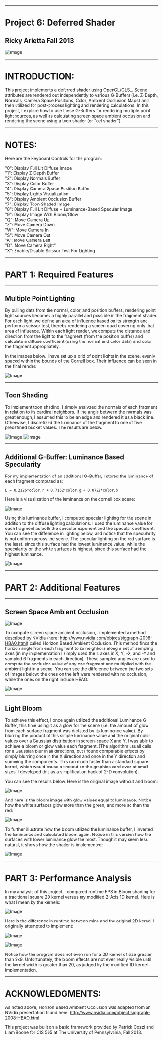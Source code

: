 ------------------------------------------------------------------------------------
Project 6: Deferred Shader
====================================================================================
Ricky Arietta Fall 2013
-------------------------------------------------------------------------------

![Image](https://raw.github.com/rarietta/Project6-DeferredShader/master/readme_imgs/header.png)

------------------------------------------------------------------------------------
INTRODUCTION:
====================================================================================

This project implements a deferred shader using OpenGL/GLSL. Scene attributes
are rendered out independently to various G-Buffers (i.e. Z-Depth, Normals,
Camera Space Positions, Color, Ambient Occlusion Maps) and then utilized for
post-process lighting and rendering calculations. In this project, I explore
how to use these G-Buffers for rendering multiple point light sources, as well
as calculating screen space ambient occlusion and rendering the scene using
a toon shader (or "cel shader"). 

------------------------------------------------------------------------------------
NOTES:
====================================================================================

Here are the Keyboard Controls for the program:

"0": Display Full Lit Diffuse Image  
"1": Display Z-Depth Buffer  
"2": Display Normals Buffer  
"3": Display Color Buffer  
"4": Display Camera Space Position Buffer  
"5": Display Lights Visualization  
"6": Display Ambient Occlusion Buffer  
"7": Display Toon Shaded Image  
"8": Display Full Lit Diffuse + Luminance-Based Specular Image  
"9": Display Image With Bloom/Glow  
"Q": Move Camera Up  
"Z": Move Camera Down  
"W": Move Camera In  
"S": Move Camera Out  
"A": Move Camera Left  
"D": Move Camera Right"  
"X": Enable/Disable Scissor Test For Lighting
 
------------------------------------------------------------------------------------
PART 1: Required Features
====================================================================================

-------------------------------------------------------------------------------
Multiple Point Lighting
-------------------------------------------------------------------------------

By pulling data from the normal, color, and position buffers, rendering point
light sources becomes a highly parallel and possible in the fragment shader. For
each light, we define an area of influence based on its strength and perform
a scissor test, thereby rendering a screen quad covering only that area of
influence. Within each light render, we compute the distance and direction from
the light to the fragment (from the position buffer) and calculate a diffuse
coefficient (using the normal and color data) and color the fragment appropriately.  

In the images below, I have set up a grid of point lights in the scene, evenly
spaced within the bounds of the Cornell box. Their influence can be seen in the
final render.

![Image](https://raw.github.com/rarietta/Project6-DeferredShader/master/readme_imgs/box_notoon1.png)

-------------------------------------------------------------------------------
Toon Shading
-------------------------------------------------------------------------------

To implement toon shading, I simply analyzed the normals of each fragment
in relation to its cardinal neighbors. If the angle between the normals was
great enough, I assumed this to be an edge and rendered it as a black line.
Otherwise, I discretized the luminance of the fragment to one of five
predefined bucket values. The results are below.  

![Image](https://raw.github.com/rarietta/Project6-DeferredShader/master/readme_imgs/toon_side_by_side.png)
![Image](https://raw.github.com/rarietta/Project6-DeferredShader/master/readme_imgs/toon_side_by_side2.png)

-------------------------------------------------------------------------------
Additional G-Buffer: Luminance Based Specularity
-------------------------------------------------------------------------------

For my implementation of an additional G-Buffer, I stored the luminance of each
fragment computed as:  

	L = 0.2126*color.r + 0.7152*color.g + 0.0722*color.b
	
Here is a visualization of the luminance on the cornell box scene:

![Image](https://raw.github.com/rarietta/Project6-DeferredShader/master/readme_imgs/luminance.png)

Using this luminance buffer, I computed specular lighting for the scene in
addition to the diffuse lighting calculations. I used the luminance value
for each fragment as both the specular exponent and the specular coefficient.
You can see the difference in lighting below, and notice that the specularity
is not uniform across the scene. The specular lighting on the red surface
is the least, since this surface had the lowest luminance value, while the
specularity on the white surfaces is highest, since this surface had the
highest luminance.

![Image](https://raw.github.com/rarietta/Project6-DeferredShader/master/readme_imgs/diffuse_vs_specular.png)

------------------------------------------------------------------------------------
PART 2: Additional Features
====================================================================================

-------------------------------------------------------------------------------
Screen Space Ambient Occlusion
-------------------------------------------------------------------------------

![Image](https://raw.github.com/rarietta/Project6-DeferredShader/master/readme_imgs/AOpass.png)

To compute screen space ambient occlusion, I implemented a method described by 
NVidia (here: http://www.nvidia.com/object/siggraph-2008-HBAO.html) called
Horizon Based Ambient Occlusion. This method finds the horizon angle from each
fragment to its neighbors along a set of sampling axes (in my implementation
I simply used the 4 axes in X, Y, -X, and -Y and sampled 6 fragments in each
direction). These sampled angles are used to compute the occlusion value of any one
fragment and multiplied with the ambient light in a scene. You can see the
difference between the two sets of images below: the ones on the left were
rendered with no occlusion, while the ones on the right include HBAO.

![Image](https://raw.github.com/rarietta/Project6-DeferredShader/master/readme_imgs/occlusion_demo.png)

-------------------------------------------------------------------------------
Light Bloom
-------------------------------------------------------------------------------

To achieve this effect, I once again utilized the additional Luminance G-Buffer,
this time using it as a glow for the scene (i.e. the amount of glow from each
surface fragment was dictated by its luminance value). By blurring the product
of this simple luminance value and the original color values over a Gaussian 
distribution in screen-space X and Y, I was able to achieve a bloom or glow 
value each fragment. (The algorithm usuall calls for a Gaussian blur in all
directions, but I found comparable effects by simply blurring once in the X
direction and once in the Y direction and summing the components. This ran much
faster than a standard square kernel, which would cause a timeout on the
graphics card even at small sizes. I developed this as a simplification hack
of 2-D convolution).

You can see the results below. Here is the original image without and bloom:

![Image](https://raw.github.com/rarietta/Project6-DeferredShader/master/readme_imgs/bloom0.png)

And here is the bloom image with glow values equal to luminance. Notice how
the white surfaces glow more than the green, and more so than the red:

![Image](https://raw.github.com/rarietta/Project6-DeferredShader/master/readme_imgs/bloom1.png)

To further illustrate how the bloom utilized the luminance buffer, I inverted
the luminance and calculated bloom again. Notice in this version how the surfaces
with lower luminance glow the most. Though it may seem less natural, it shows
how the shader is implemented:

![Image](https://raw.github.com/rarietta/Project6-DeferredShader/master/readme_imgs/bloom2.png)

------------------------------------------------------------------------------------
PART 3: Performance Analysis
====================================================================================

In my analysis of this project, I compared runtime FPS in Bloom shading for a traditional
square 2D kernel versus my modified 2-Axis 1D kernel. Here is what I mean by the
kernels:

![Image](https://raw.github.com/rarietta/Project6-DeferredShader/master/readme_imgs/kernel_shapes.png)

Here is the difference in runtime between mine and the original 2D kernel I
originally attempted to implement:

![Image](https://raw.github.com/rarietta/Project6-DeferredShader/master/readme_imgs/kernel_fps_chart.png)

![Image](https://raw.github.com/rarietta/Project6-DeferredShader/master/readme_imgs/kernel_fps_graph.png)

Notice how the program does not even run for a 2D kernel of size greater than
9x9. Unfortunately, the bloom effects are not even really visible until the kernel
width is greater than 20, as judged by the modified 1D kernel implementation.

------------------------------------------------------------------------------------
ACKNOWLEDGMENTS:
====================================================================================

As noted above, Horizon Based Ambient Occlusion was adapted from an NVidia
presentation found here: http://www.nvidia.com/object/siggraph-2008-HBAO.html

This project was built on a basic framework provided by Patrick Cozzi and Liam
Boone for CIS 565 at The University of Pennsylvania, Fall 2013.